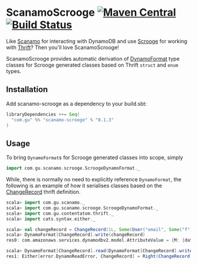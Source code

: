 ScanamoScrooge [![Maven Central](https://maven-badges.herokuapp.com/maven-central/com.gu/scanamo-scrooge_2.11/badge.svg)](https://maven-badges.herokuapp.com/maven-central/com.gu/scanamo-scrooge_2.11) [![Build Status](https://travis-ci.org/guardian/scanamo-scrooge.svg?branch=master)](https://travis-ci.org/guardian/scanamo-scrooge)
==============

Like [Scanamo](https://github.com/guardian/scanamo) for interacting with DynamoDB and use
[Scrooge](https://github.com/twitter/scrooge) for working with [Thrift](https://thrift.apache.org/)?
Then you'll love ScanamoScrooge!

ScanamoScrooge provides automatic derivation of [DynamoFormat](https://guardian.github.io/scanamo/latest/api/#com.gu.scanamo.DynamoFormat)
type classes for Scrooge generated classes based on Thrift `struct` and `enum` types.

Installation
------------

Add scanamo-scrooge as a dependency to your build.sbt:
```scala
libraryDependencies ++= Seq(
  "com.gu" %% "scanamo-scrooge" % "0.1.3"
)
```

Usage
-----

To bring `DynamoFormat`s for Scrooge generated classes into scope, simply

```scala
import com.gu.scanamo.scrooge.ScroogeDynamoFormat._
```

While, there is normally no need to explicitly reference `DynamoFormat`, the following
 is an example of how it serialises classes based on the [ChangeRecord](https://github.com/guardian/content-atom/blob/master/thrift/src/main/thrift/shared.thrift)
 thrift definition.

```scala
scala> import com.gu.scanamo._
scala> import com.gu.scanamo.scrooge.ScroogeDynamoFormat._
scala> import com.gu.contentatom.thrift._
scala> import cats.syntax.either._

scala> val changeRecord = ChangeRecord(1L, Some(User("email", Some("f"), None)))
scala> DynamoFormat[ChangeRecord].write(changeRecord)
res0: com.amazonaws.services.dynamodbv2.model.AttributeValue = {M: {date={N: 1,}, user={M: {email={S: email,}, firstName={S: f,}, lastName=null},}},}

scala> DynamoFormat[ChangeRecord].read(DynamoFormat[ChangeRecord].write(changeRecord))
res1: Either[error.DynamoReadError, ChangeRecord] = Right(ChangeRecord(1,Some(User(email,Some(f),None))))
```
